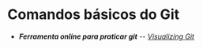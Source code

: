 # Comandos básicos do Git
* _**Ferramenta online para praticar git**_
 -- _*[Visualizing Git](https://git-school.github.io/visualizing-git/#free)*_

